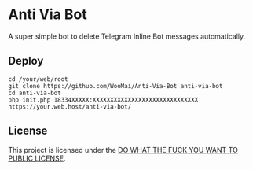 # Anti Via Bot

A super simple bot to delete Telegram Inline Bot messages automatically.

## Deploy

```shell
cd /your/web/root
git clone https://github.com/WooMai/Anti-Via-Bot anti-via-bot
cd anti-via-bot
php init.php 18334XXXXX:XXXXXXXXXXXXXXXXXXXXXXXXXXXXXX https://your.web.host/anti-via-bot/
```

## License

This project is licensed under the [DO WHAT THE FUCK YOU WANT TO PUBLIC LICENSE](LICENSE).

